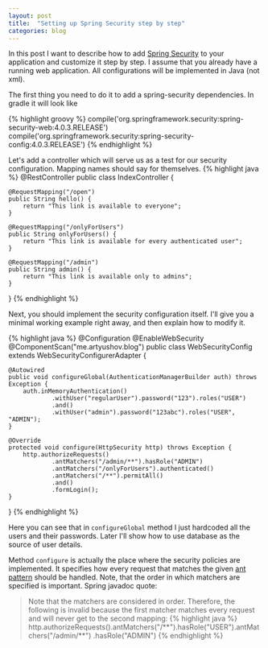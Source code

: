 ```yaml
---
layout: post
title:  "Setting up Spring Security step by step"
categories: blog
---
```


In this post I want to describe how to add <a class="underline" href="http://projects.spring.io/spring-security/">Spring Security</a>
to your application and customize it step by step. I assume that you already have a running web application.
All configurations will be implemented in Java (not xml).

The first thing you need to do it to add a spring-security dependencies. In gradle it will look like

{% highlight groovy %}
compile('org.springframework.security:spring-security-web:4.0.3.RELEASE')
compile('org.springframework.security:spring-security-config:4.0.3.RELEASE')
{% endhighlight %}

Let's add a controller which will serve us as a test for our security configuration. Mapping names should say for themselves.
{% highlight java %}
@RestController
public class IndexController {

    @RequestMapping("/open")
    public String hello() {
        return "This link is available to everyone";
    }

    @RequestMapping("/onlyForUsers")
    public String onlyForUsers() {
        return "This link is available for every authenticated user";
    }

    @RequestMapping("/admin")
    public String admin() {
        return "This link is available only to admins";
    }
}
{% endhighlight %}

Next, you should implement the security configuration itself. I'll give you a minimal working example right away,
and then explain how to modify it.

{% highlight java %}
@Configuration
@EnableWebSecurity
@ComponentScan("me.artyushov.blog")
public class WebSecurityConfig extends WebSecurityConfigurerAdapter {

    @Autowired
    public void configureGlobal(AuthenticationManagerBuilder auth) throws Exception {
        auth.inMemoryAuthentication()
                .withUser("regularUser").password("123").roles("USER")
                .and()
                .withUser("admin").password("123abc").roles("USER", "ADMIN");
    }

    @Override
    protected void configure(HttpSecurity http) throws Exception {
        http.authorizeRequests()
                .antMatchers("/admin/**").hasRole("ADMIN")
                .antMatchers("/onlyForUsers").authenticated()
                .antMatchers("/**").permitAll()
                .and()
                .formLogin();
    }
}
{% endhighlight %}

Here you can see that in <code>configureGlobal</code> method I just hardcoded all the users and their passwords. Later
I'll show how to use database as the source of user details.

Method <code>configure</code> is actually the place where the security policies are implemented. It specifies how every
request that matches the given <a class="underline" href="http://ant.apache.org/manual/dirtasks.html#patterns">ant pattern</a>
should be handled. Note, that the order in which matchers are specified is important. Spring javadoc quote:
<blockquote>
Note that the matchers are considered in order. Therefore, the following is invalid because the first matcher matches
every request and will never get to the second mapping:
{% highlight java %}
http.authorizeRequests().antMatchers("/**").hasRole("USER").antMatchers("/admin/**")
        .hasRole("ADMIN")
{% endhighlight %}
</blockquote>
